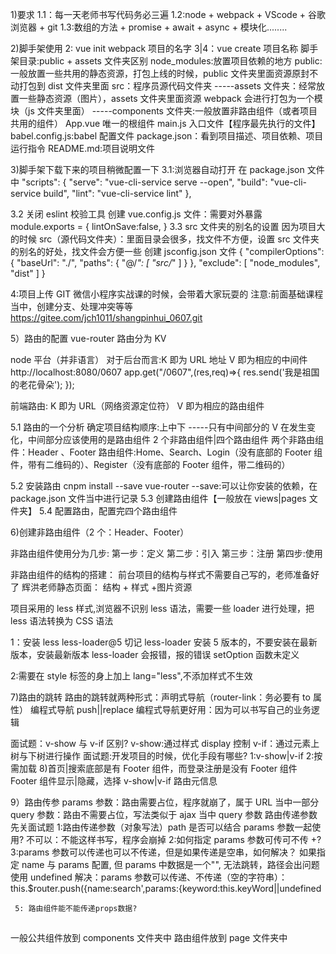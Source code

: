 1)要求
1.1：每一天老师书写代码务必三遍
1.2:node + webpack + VScode + 谷歌浏览器 + git
1.3:数组的方法 + promise + await + async + 模块化........

2)脚手架使用
2: vue init webpack 项目的名字
3|4：vue create 项目名称
脚手架目录:public + assets 文件夹区别
node_modules:放置项目依赖的地方
public:一般放置一些共用的静态资源，打包上线的时候，public 文件夹里面资源原封不动打包到 dist 文件夹里面
src：程序员源代码文件夹
-----assets 文件夹：经常放置一些静态资源（图片），assets 文件夹里面资源 webpack 会进行打包为一个模块（js 文件夹里面）
-----components 文件夹:一般放置非路由组件（或者项目共用的组件）
App.vue 唯一的根组件
main.js 入口文件【程序最先执行的文件】
babel.config.js:babel 配置文件
package.json：看到项目描述、项目依赖、项目运行指令
README.md:项目说明文件

3)脚手架下载下来的项目稍微配置一下
3.1:浏览器自动打开
在 package.json 文件中
"scripts": {
"serve": "vue-cli-service serve --open",
"build": "vue-cli-service build",
"lint": "vue-cli-service lint"
},

3.2 关闭 eslint 校验工具
创建 vue.config.js 文件：需要对外暴露
module.exports = {
lintOnSave:false,
}
3.3 src 文件夹的别名的设置
因为项目大的时候 src（源代码文件夹）：里面目录会很多，找文件不方便，设置 src 文件夹的别名的好处，找文件会方便一些
创建 jsconfig.json 文件
{
"compilerOptions": {
"baseUrl": "./",
"paths": {
"@/_": [
"src/_"
]
}
},
"exclude": [
"node_modules",
"dist"
]
}

4:项目上传 GIT
微信小程序实战课的时候，会带着大家玩耍的
注意:前面基础课程当中，创建分支、处理冲突等等
https://gitee.com/jch1011/shangpinhui_0607.git

5）路由的配置
vue-router
路由分为 KV

node 平台（并非语言）
对于后台而言:K 即为 URL 地址 V 即为相应的中间件
http://localhost:8080/0607
app.get("/0607",(res,req)=>{
res.send('我是祖国的老花骨朵');
});

前端路由:
K 即为 URL（网络资源定位符）
V 即为相应的路由组件

5.1 路由的一个分析
确定项目结构顺序:上中下 -----只有中间部分的 V 在发生变化，中间部分应该使用的是路由组件
2 个非路由组件|四个路由组件
两个非路由组件：Header 、Footer
路由组件:Home、Search、Login（没有底部的 Footer 组件，带有二维码的）、Register（没有底部的 Footer 组件，带二维码的）

5.2 安装路由
cnpm install --save vue-router
--save:可以让你安装的依赖，在 package.json 文件当中进行记录
5.3 创建路由组件【一般放在 views|pages 文件夹】
5.4 配置路由，配置完四个路由组件

6)创建非路由组件（2 个：Header、Footer）

非路由组件使用分为几步:
第一步：定义
第二步：引入
第三步：注册
第四步:使用

非路由组件的结构的搭建：
前台项目的结构与样式不需要自己写的，老师准备好了
辉洪老师静态页面：
结构 + 样式 +图片资源

项目采用的 less 样式,浏览器不识别 less 语法，需要一些 loader 进行处理，把 less 语法转换为 CSS 语法

1：安装 less less-loader@5
切记 less-loader 安装 5 版本的，不要安装在最新版本，安装最新版本 less-loader 会报错，报的错误 setOption 函数未定义

2:需要在 style 标签的身上加上 lang="less",不添加样式不生效

7)路由的跳转
路由的跳转就两种形式：声明式导航（router-link：务必要有 to 属性）
编程式导航 push||replace
编程式导航更好用：因为可以书写自己的业务逻辑

面试题：v-show 与 v-if 区别?
v-show:通过样式 display 控制
v-if：通过元素上树与下树进行操作
面试题:开发项目的时候，优化手段有哪些?
1:v-show|v-if
2:按需加载 8)首页|搜索底部是有 Footer 组件，而登录注册是没有 Footer 组件
Footer 组件显示|隐藏，选择 v-show|v-if
路由元信息

9）路由传参
params 参数：路由需要占位，程序就崩了，属于 URL 当中一部分
query 参数：路由不需要占位，写法类似于 ajax 当中 query 参数
路由传递参数先关面试题
1:路由传递参数（对象写法）path 是否可以结合 params 参数一起使用?
不可以：不能这样书写，程序会崩掉
2:如何指定 params 参数可传可不传 +?
3:params 参数可以传递也可以不传递，但是如果传递是空串，如何解决？
如果指定 name 与 params 配置, 但 params 中数据是一个"", 无法跳转，路径会出问题
使用 undefined 解决：params 参数可以传递、不传递（空的字符串）：this.$router.push({name:search',params:{keyword:this.keyWord||undefined

     5: 路由组件能不能传递props数据?

##

一般公共组件放到 components 文件夹中
路由组件放到 page 文件夹中
